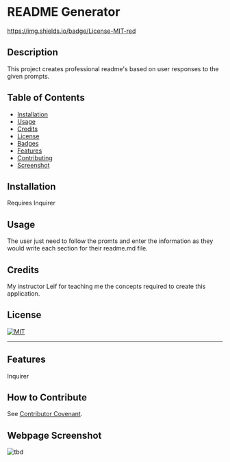 
# README Generator
https://img.shields.io/badge/License-MIT-red
## Description

This project creates professional readme's based on user responses to the given prompts.

## Table of Contents

- [Installation](#installation)
- [Usage](#usage)
- [Credits](#credits)
- [License](#license)
- [Badges](#badges)
- [Features](#features)
- [Contributing](#contributing)
- [Screenshot](#screenshot)

## Installation

Requires Inquirer

## Usage

The user just need to follow the promts and enter the information as they would write each section for their readme.md file.


## Credits

My instructor Leif for teaching me the concepts required to create this application.

## License

[![MIT](https://img.shields.io/badge/License-MIT-red)](https://opensource.org/license/mit/)

---

## Features

Inquirer

## How to Contribute

 

See [Contributor Covenant](https://www.contributor-covenant.org/).

## Webpage Screenshot
    
![tbd](tbd)